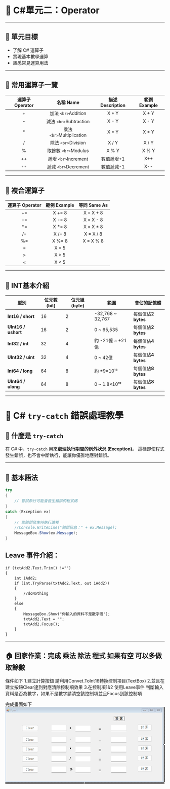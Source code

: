 # 🚂 C#單元二：Operator

---

## 🎯 單元目標

- 了解 C# 運算子
- 實現基本數學運算
- 熟悉常見運算用法

---

## 🧮 常用運算子一覽

| 運算子 Operator |          名稱 Name          | 描述 Description | 範例 Example |
| :-------------: | :-------------------------: | :--------------: | :----------: |
|        +        |    加法 `<br>`Addition    |      X + Y      |    X + Y    |
|        -        |  減法 `<br>`Subtraction  |      X - Y      |    X - Y    |
|        *        | 乘法 `<br>`Multiplication |      X * Y      |    X * Y    |
|        /        |    除法 `<br>`Division    |      X / Y      |    X / Y    |
|        %        |   取餘數 `<br>`Modulus   |      X % Y      |    X % Y    |
|       ++       |   遞增 `<br>`Increment   |    數值遞增+1    |     X++     |
|       --       |   遞減 `<br>`Decrement   |    數值遞減-1    |     X--     |

---

## 🔗 複合運算子

| 運算子 Operator | 範例 Example | 等同 Same As |
| :-------------: | :----------: | :----------: |
|       +=       |    X += 8    |  X = X + 8  |
|       -=       |    X -= 8    |  X = X - 8  |
|       *=       |    X *= 8    |  X = X * 8  |
|       /=       |    X /= 8    |  X = X / 8  |
|       %=       |    X %= 8    |  X = X % 8  |
|        =        |    X = 5    |              |
|        >        |    X > 5    |              |
|        <        |    X < 5    |              |

---

## 🔹 INT基本介紹

| 型別                      | 位元數 (bit) | 位元組 (byte) | 範圍             | 會佔的記憶體              |
| ------------------------- | ------------ | ------------- | ---------------- | ------------------------- |
| **Int16 / short**   | 16           | 2             | -32,768 ~ 32,767 | 每個值佔**2 bytes** |
| **UInt16 / ushort** | 16           | 2             | 0 ~ 65,535       | 每個值佔**2 bytes** |
| **Int32 / int**     | 32           | 4             | 約 -21億 ~ +21億 | 每個值佔**4 bytes** |
| **UInt32 / uint**   | 32           | 4             | 0 ~ 42億         | 每個值佔**4 bytes** |
| **Int64 / long**    | 64           | 8             | 約 ±9×10¹⁸   | 每個值佔**8 bytes** |
| **UInt64 / ulong**  | 64           | 8             | 0 ~ 1.8×10¹⁹  | 每個值佔**8 bytes** |

---

# 🧩 C# `try-catch` 錯誤處理教學

## 🔹 什麼是 `try-catch`

在 C# 中，`try-catch` 用來**處理執行期間的例外狀況 (Exception)**。
這樣即使程式發生錯誤，也不會中斷執行，能讓你優雅地應對錯誤。

---

## 🔸 基本語法

```csharp
try
{
    // 嘗試執行可能會發生錯誤的程式碼
}
catch (Exception ex)
{
    // 當錯誤發生時執行這裡
    //Console.WriteLine("錯誤訊息：" + ex.Message);
    MessageBox.Show(ex.Message);
}
```

##  Leave 事件介紹：
```
if (txtAdd2.Text.Trim() !="")
{
    int iAdd2;
    if (int.TryParse(txtAdd2.Text, out iAdd2))
    {
        //doNothing
    }
    else
    {
        MessageBox.Show("你輸入的資料不是數字喔");
        txtAdd2.Text = "";
        txtAdd2.Focus();
    }
}
```
---

## 🏠 回家作業：完成 乘法 除法 程式 如果有空 可以多做 取餘數

條件如下 
1.建立計算按鈕 請利用Convet.ToInt16轉換控制項目(TextBox)
2.並且在建立按鈕Clear達到對應清除控制項效果
3.在控制項1&2 使用Leave事件 判斷輸入資料是否為數字，如果不是數字請清空該控制項並且Focus到該控制項

完成畫面如下
![1761009294288](image/Course2/1761009294288.png)